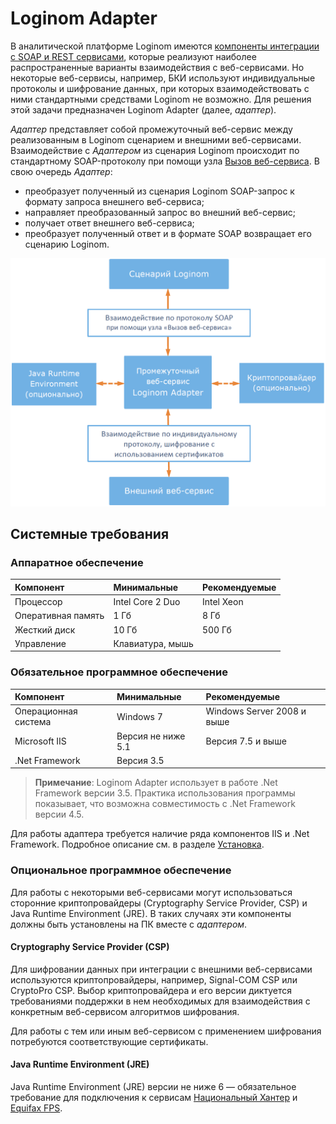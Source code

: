 # Loginom Adapter

В аналитической платформе Loginom имеются [компоненты интеграции с SOAP и REST сервисами](https://help.loginom.ru/userguide/integration/web-services/), которые реализуют наиболее распространенные варианты взаимодействия с веб-сервисами. Но некоторые веб-сервисы, например, БКИ используют индивидуальные протоколы и шифрование данных, при которых взаимодействовать с ними стандартными средствами Loginom не возможно. Для решения этой задачи предназначен Loginom Adapter (далее, *адаптер*).

*Адаптер* представляет собой промежуточный веб-сервис между реализованным в Loginom сценарием и внешними веб-сервисами. Взаимодействие с *Адаптером* из сценария Loginom происходит по стандартному SOAP-протоколу при помощи узла [Вызов веб-сервиса](https://help.loginom.ru/userguide/processors/integration/calling-web-service.html). В свою очередь *Адаптер*:
- преобразует полученный из сценария Loginom SOAP-запрос к формату запроса внешнего веб-сервиса;
- направляет преобразованный запрос во внешний веб-сервис;
- получает ответ внешнего веб-сервиса;
- преобразует полученный ответ и в формате SOAP возвращает его сценарию Loginom.
 
![Рисунок 1 – Типичная схема взаимодействия компонентов системы с использованием адаптера](component_interaction_scheme.png)

## Системные требования

### Аппаратное обеспечение

| Компонент | Минимальные | Рекомендуемые |
|:--- |:---|:--- |
| Процессор | Intel Core 2 Duo | Intel Xeon |
| Оперативная память | 1 Гб | 8 Гб |
| Жесткий диск | 10 Гб | 500 Гб |
| Управление | Клавиатура, мышь | &nbsp; |

### Обязательное программное обеспечение

| Компонент | Минимальные | Рекомендуемые |
|:--- |:---|:--- |
| Операционная система | Windows 7 | Windows Server 2008 и выше |
| Microsoft IIS | Версия не ниже 5.1 | Версия 7.5 и выше |
| .Net Framework | Версия 3.5 | &nbsp; |

> **Примечание**: Loginom Adapter использует в работе .Net Framework версии 3.5. Практика использования программы показывает, что возможна совместимость с .Net Framework версии 4.5.

Для работы адаптера требуется наличие ряда компонентов IIS и .Net Framework. Подробное описание см. в разделе [Установка](.\setup\README.md).

### Опциональное программное обеспечение

Для работы с некоторыми веб-сервисами могут использоваться сторонние криптопровайдеры (Cryptography Service Provider, CSP) и Java Runtime Environment (JRE). В таких случаях эти компоненты должны быть установлены на ПК вместе с *адаптером*.

#### Cryptography Service Provider (CSP)

Для шифровании данных при интеграции с внешними веб-сервисами используются криптопровайдеры, например, Signal-COM CSP или CryptoPro CSP. Выбор криптопровайдера и его версии диктуется требованиями поддержки в нем необходимых для взаимодействия с конкретным веб-сервисом алгоритмов шифрования.

Для работы с тем или иным веб-сервисом с применением шифрования потребуются соответствующие сертификаты.

#### Java Runtime Environment (JRE)

Java Runtime Environment (JRE) версии не ниже 6 — обязательное требование для подключения к сервисам [Национальный Хантер](https://bki-okb.ru/corp/services/national-hunter) и [Equifax FPS](https://www.equifax.ru).
